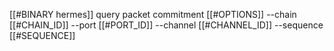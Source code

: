 [[#BINARY hermes]] query packet commitment [[#OPTIONS]] --chain [[#CHAIN_ID]] --port [[#PORT_ID]] --channel [[#CHANNEL_ID]] --sequence [[#SEQUENCE]]